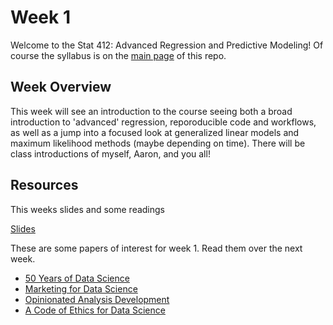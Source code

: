 # Week 1

Welcome to the Stat 412: Advanced Regression and Predictive Modeling! Of course the syllabus is on the [main page](https://github.com/natelangholz/stat412-advancedregression) of this repo.

## Week Overview

This week will see an introduction to the course seeing both a broad introduction to 'advanced' regression, reporoducible code and workflows, as well as a jump into a focused look at generalized linear models and maximum likelihood methods (maybe depending on time). There will be class introductions of myself, Aaron, and you all!

## Resources

This weeks slides and some readings

[Slides](https://github.com/natelangholz/stat412-advancedregression/blob/master/week-1/slides-week-1.pdf)

These are some papers of interest for week 1. Read them over the next week. 

* [50 Years of Data Science](https://www.tandfonline.com/doi/full/10.1080/10618600.2017.1384734)
* [Marketing for Data Science](https://medium.com/indeed-data-science/marketing-for-data-science-a-7-step-go-to-market-plan-for-your-next-data-product-60c034c34d55)
* [Opinionated Analysis Development](https://peerj.com/preprints/3210/)
* [A Code of Ethics for Data Science](https://medium.com/@dpatil/a-code-of-ethics-for-data-science-cda27d1fac1)








